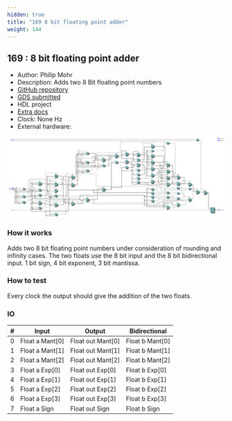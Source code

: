 ```yaml
---
hidden: true
title: "169 8 bit floating point adder"
weight: 144
---
```


## 169 : 8 bit floating point adder

* Author: Philip Mohr
* Description: Adds two 8 Bit floating point numbers
* [GitHub repository](https://github.com/BTFLV/tt05-btflv-8bit-fp-adder)
* [GDS submitted](https://github.com/BTFLV/tt05-btflv-8bit-fp-adder/actions/runs/6748159289)
* HDL project
* [Extra docs]()
* Clock: None Hz
* External hardware: 

![picture](images/picture.png)

### How it works

Adds two 8 bit floating point numbers under consideration of rounding and infinity cases.
The two floats use the 8 bit input and the 8 bit bidirectional input.
1 bit sign, 4 bit exponent, 3 bit mantissa.


### How to test

Every clock the output should give the addition of the two floats.


### IO

| # | Input        | Output       | Bidirectional      |
|---|--------------|--------------| -------------------|
| 0 | Float a Mant[0]  | Float out Mant[0] | Float b Mant[0] |
| 1 | Float a Mant[1]  | Float out Mant[1] | Float b Mant[1] |
| 2 | Float a Mant[2]  | Float out Mant[2] | Float b Mant[2] |
| 3 | Float a Exp[0]  | Float out Exp[0] | Float b Exp[0] |
| 4 | Float a Exp[1]  | Float out Exp[1] | Float b Exp[1] |
| 5 | Float a Exp[2]  | Float out Exp[2] | Float b Exp[2] |
| 6 | Float a Exp[3]  | Float out Exp[3] | Float b Exp[3] |
| 7 | Float a Sign  | Float out Sign | Float b Sign |

